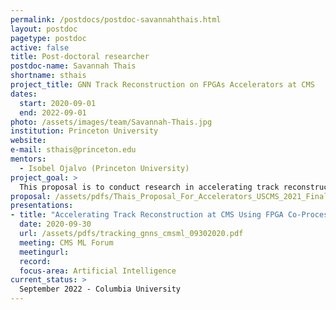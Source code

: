 ```yaml
---
permalink: /postdocs/postdoc-savannahthais.html
layout: postdoc
pagetype: postdoc
active: false
title: Post-doctoral researcher
postdoc-name: Savannah Thais
shortname: sthais
project_title: GNN Track Reconstruction on FPGAs Accelerators at CMS
dates:
  start: 2020-09-01
  end: 2022-09-01
photo: /assets/images/team/Savannah-Thais.jpg
institution: Princeton University
website:
e-mail: sthais@princeton.edu
mentors:
  - Isobel Ojalvo (Princeton University)
project_goal: >
  This proposal is to conduct research in accelerating track reconstruction with the CMS detector using FPGA co-processors. Track finding and fitting is one of the most computationally challenging problems for event reconstruction in particle physics. Advanced Machine Learning (ML) poses as an exciting solution to the issue of algorithm scalability as many ML algorithms are expected to scale linearly with detector occupancy. The objective is to explore new methods and architectures for track reconstruction using Graph Neural Networks which will allow us to fully explore physics at the High Luminosity LHC.
proposal: /assets/pdfs/Thais_Proposal_For_Accelerators_USCMS_2021_Final.pdf
presentations:
- title: "Accelerating Track Reconstruction at CMS Using FPGA Co-Processors"
  date: 2020-09-30
  url: /assets/pdfs/tracking_gnns_cmsml_09302020.pdf
  meeting: CMS ML Forum
  meetingurl: 
  record: 
  focus-area: Artificial Intelligence
current_status: >
  September 2022 - Columbia University
---
```

